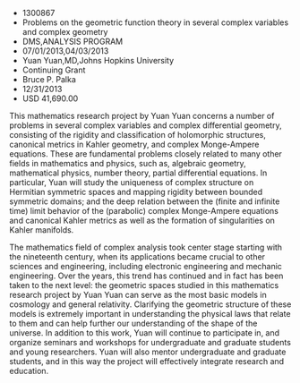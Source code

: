 
* 1300867
* Problems on the geometric function theory in several complex variables and complex geometry
* DMS,ANALYSIS PROGRAM
* 07/01/2013,04/03/2013
* Yuan Yuan,MD,Johns Hopkins University
* Continuing Grant
* Bruce P. Palka
* 12/31/2013
* USD 41,690.00

This mathematics research project by Yuan Yuan concerns a number of problems in
several complex variables and complex differential geometry, consisting of the
rigidity and classification of holomorphic structures, canonical metrics in
Kahler geometry, and complex Monge-Ampere equations. These are fundamental
problems closely related to many other fields in mathematics and physics, such
as, algebraic geometry, mathematical physics, number theory, partial
differential equations. In particular, Yuan will study the uniqueness of complex
structure on Hermitian symmetric spaces and mapping rigidity between bounded
symmetric domains; and the deep relation between the (finite and infinite time)
limit behavior of the (parabolic) complex Monge-Ampere equations and canonical
Kahler metrics as well as the formation of singularities on Kahler manifolds.

The mathematics field of complex analysis took center stage starting with the
nineteenth century, when its applications became crucial to other sciences and
engineering, including electronic engineering and mechanic engineering. Over the
years, this trend has continued and in fact has been taken to the next level:
the geometric spaces studied in this mathematics research project by Yuan Yuan
can serve as the most basic models in cosmology and general relativity.
Clarifying the geometric structure of these models is extremely important in
understanding the physical laws that relate to them and can help further our
understanding of the shape of the universe. In addition to this work, Yuan will
continue to participate in, and organize seminars and workshops for
undergraduate and graduate students and young researchers. Yuan will also mentor
undergraduate and graduate students, and in this way the project will
effectively integrate research and education.
